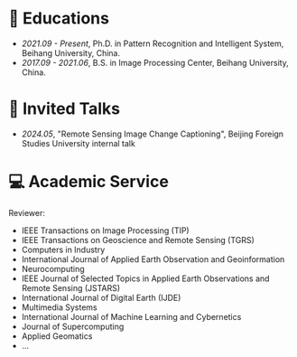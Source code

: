 # 📖 Educations
- *2021.09 - Present*, Ph.D. in Pattern Recognition and Intelligent System, Beihang University, China.
- *2017.09 - 2021.06*, B.S. in Image Processing Center, Beihang University, China.

# 💬 Invited Talks
- *2024.05*, "Remote Sensing Image Change Captioning", Beijing Foreign Studies University internal talk

# 💻 Academic Service
Reviewer:
- IEEE Transactions on Image Processing (TIP)
- IEEE Transactions on Geoscience and Remote Sensing (TGRS)
- Computers in Industry
- International Journal of Applied Earth Observation and Geoinformation
- Neurocomputing
- IEEE Journal of Selected Topics in Applied Earth Observations and Remote Sensing (JSTARS)
- International Journal of Digital Earth (IJDE)
- Multimedia Systems
- International Journal of Machine Learning and Cybernetics
- Journal of Supercomputing
- Applied Geomatics
- ...


